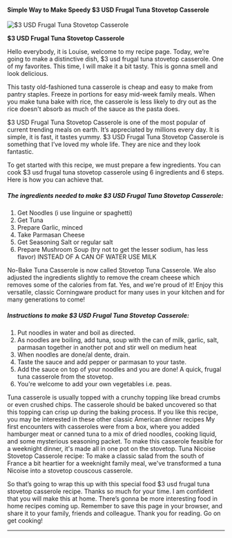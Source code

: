             

#### Simple Way to Make Speedy $3 USD Frugal Tuna Stovetop Casserole

![$3 USD Frugal Tuna Stovetop Casserole](https://img-global.cpcdn.com/recipes/6382119639056384/751x532cq70/3-usd-frugal-tuna-stovetop-casserole-recipe-main-photo.jpg)

**$3 USD Frugal Tuna Stovetop Casserole**

Hello everybody, it is Louise, welcome to my recipe page. Today, we’re going to make a distinctive dish, $3 usd frugal tuna stovetop casserole. One of my favorites. This time, I will make it a bit tasty. This is gonna smell and look delicious.

This tasty old-fashioned tuna casserole is cheap and easy to make from pantry staples. Freeze in portions for easy mid-week family meals. When you make tuna bake with rice, the casserole is less likely to dry out as the rice doesn't absorb as much of the sauce as the pasta does.

$3 USD Frugal Tuna Stovetop Casserole is one of the most popular of current trending meals on earth. It’s appreciated by millions every day. It is simple, it is fast, it tastes yummy. $3 USD Frugal Tuna Stovetop Casserole is something that I’ve loved my whole life. They are nice and they look fantastic.

To get started with this recipe, we must prepare a few ingredients. You can cook $3 usd frugal tuna stovetop casserole using 6 ingredients and 6 steps. Here is how you can achieve that.

##### The ingredients needed to make $3 USD Frugal Tuna Stovetop Casserole:

1.  Get Noodles (i use linguine or spaghetti)
2.  Get Tuna
3.  Prepare Garlic, minced
4.  Take Parmasan Cheese
5.  Get Seasoning Salt or regular salt
6.  Prepare Mushroom Soup (try not to get the lesser sodium, has less flavor) INSTEAD OF A CAN OF WATER USE MILK

No-Bake Tuna Casserole is now called Stovetop Tuna Casserole. We also adjusted the ingredients slightly to remove the cream cheese which removes some of the calories from fat. Yes, and we're proud of it! Enjoy this versatile, classic Corningware product for many uses in your kitchen and for many generations to come!

##### Instructions to make $3 USD Frugal Tuna Stovetop Casserole:

1.  Put noodles in water and boil as directed.
2.  As noodles are boiling, add tuna, soup with the can of milk, garlic, salt, parmasan together in another pot and stir well on medium heat
3.  When noodles are done/al dente, drain.
4.  Taste the sauce and add pepper or parmasan to your taste.
5.  Add the sauce on top of your noodles and you are done! A quick, frugal tuna casserole from the stovetop.
6.  You're welcome to add your own vegetables i.e. peas.

Tuna casserole is usually topped with a crunchy topping like bread crumbs or even crushed chips. The casserole should be baked uncovered so that this topping can crisp up during the baking process. If you like this recipe, you may be interested in these other classic American dinner recipes My first encounters with casseroles were from a box, where you added hamburger meat or canned tuna to a mix of dried noodles, cooking liquid, and some mysterious seasoning packet. To make this casserole feasible for a weeknight dinner, it's made all in one pot on the stovetop. Tuna Nicoise Stovetop Casserole recipe: To make a classic salad from the south of France a bit heartier for a weeknight family meal, we've transformed a tuna Nicoise into a stovetop couscous casserole.

So that’s going to wrap this up with this special food $3 usd frugal tuna stovetop casserole recipe. Thanks so much for your time. I am confident that you will make this at home. There’s gonna be more interesting food in home recipes coming up. Remember to save this page in your browser, and share it to your family, friends and colleague. Thank you for reading. Go on get cooking!

* * *